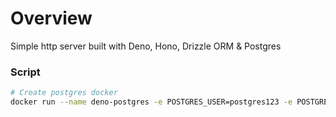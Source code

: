 # Overview

Simple http server built with Deno, Hono, Drizzle ORM & Postgres


### Script
```bash
# Create postgres docker
docker run --name deno-postgres -e POSTGRES_USER=postgres123 -e POSTGRES_PASSWORD=postgres123 -e POSTGRES_DB=deno_db -p 5432:5432 -d postgres:15.4-alpine3.18
```